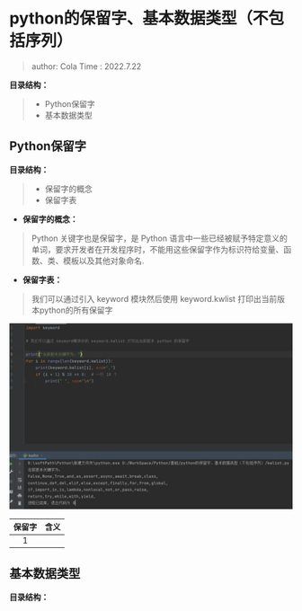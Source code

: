 # python的保留字、基本数据类型（不包括序列）  

> author: Cola
> Time :  2022.7.22

**目录结构：**  

> - Python保留字
> - 基本数据类型

## Python保留字

**目录结构：** 

> - 保留字的概念
> - 保留字表

- **保留字的概念：**

> Python 关键字也是保留字，是 Python 语言中一些已经被赋予特定意义的单词，要求开发者在开发程序时，不能用这些保留字作为标识符给变量、函数、类、模板以及其他对象命名. 


- **保留字表：**

> 我们可以通过引入 keyword 模块然后使用 keyword.kwlist 打印出当前版本python的所有保留字  

![保留字](https://raw.githubusercontent.com/1203952894/cloudimg/main/20220816065518.png)

| 保留字 | 含义|  
| :---: | :---: |
|   1   |      |

## 基本数据类型

**目录结构：**  


